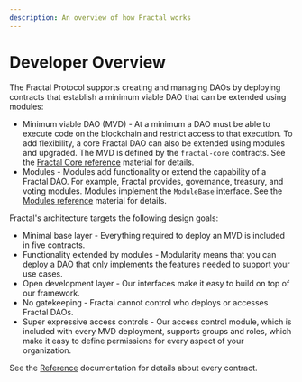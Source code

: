 ```yaml
---
description: An overview of how Fractal works
---
```


# Developer Overview

The Fractal Protocol supports creating and managing DAOs by deploying contracts that establish a minimum viable DAO that can be extended using modules:

* Minimum viable DAO (MVD) - At a minimum a DAO must be able to execute code on the blockchain and restrict access to that execution. To add flexibility, a core Fractal DAO can also be extended using modules and upgraded. The MVD is defined by the `fractal-core` contracts. See the [Fractal Core reference](reference/fractal-core.md) material for details.
* Modules - Modules add functionality or extend the capability of a Fractal DAO. For example, Fractal provides, governance, treasury, and voting modules. Modules implement the `ModuleBase` interface. See the [Modules reference](reference/modules.md) material for details.

Fractal's architecture targets the following design goals:

* Minimal base layer - Everything required to deploy an MVD is included in five contracts.
* Functionality extended by modules - Modularity means that you can deploy a DAO that only implements the features needed to support your use cases.
* Open development layer - Our interfaces make it easy to build on top of our framework.
* No gatekeeping - Fractal cannot control who deploys or accesses Fractal DAOs.
* Super expressive access controls - Our access control module, which is included with every MVD deployment, supports groups and roles, which make it easy to define permissions for every aspect of your organization.

See the [Reference](reference/) documentation for details about every contract.



